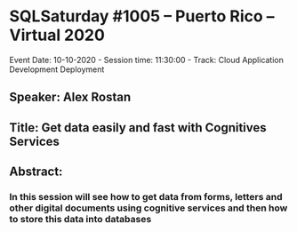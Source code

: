 # SQLSaturday #1005 – Puerto Rico – Virtual 2020
Event Date: 10-10-2020 - Session time: 11:30:00 - Track: Cloud Application Development  Deployment
## Speaker: Alex Rostan
## Title: Get data easily and fast with Cognitives Services
## Abstract:
### In this session will see how to get data from forms, letters and other digital documents using cognitive services and then how to store this data into databases
